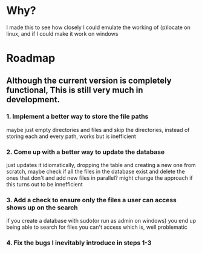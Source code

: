# Why?
I made this to see how closely I could emulate the working of (p)locate on linux, and if I could make it work on windows

# Roadmap
## Although the current version is completely functional, This is still very much in development.

### 1. Implement a better way to store the file paths
maybe just empty directories and files and skip the directories, instead of storing each and every path, works but is inefficient

### 2. Come up with a better way to update the database
just updates it idiomatically, dropping the table and creating a new one from scratch, maybe check if all the files in the database exist and delete the ones that don't and add new files in parallel? might change the approach if this turns out to be innefficient

### 3. Add a check to ensure only the files a user can access shows up on the search
if you create a database with sudo(or run as admin on windows) you end up being able to search for files you can't access which is, well problematic

### 4. Fix the bugs I inevitably introduce in steps 1-3
